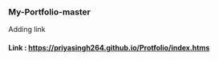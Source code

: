 ### My-Portfolio-master

Adding link
#### Link :  https://priyasingh264.github.io/Protfolio/index.htms


